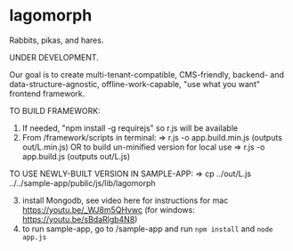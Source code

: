 # lagomorph
Rabbits, pikas, and hares.

UNDER DEVELOPMENT.

Our goal is to create  multi-tenant-compatible, CMS-friendly, backend- and data-structure-agnostic, offline-work-capable, "use what you want" frontend framework.

TO BUILD FRAMEWORK:
1) If needed, "npm install -g requirejs" so r.js will be available
2) From /framework/scripts in terminal:
=> r.js -o app.build.min.js (outputs out/L.min.js)
OR to build un-minified version for local use => r.js -o app.build.js (outputs out/L.js)

TO USE NEWLY-BUILT VERSION IN SAMPLE-APP:
=> cp ../out/L.js ../../sample-app/public/js/lib/lagomorph

3) install Mongodb, see video here for instructions for mac https://youtu.be/_WJ8m5QHvwc (for windows: https://youtu.be/sBdaRlgb4N8)
4) to run sample-app, go to /sample-app and run `npm install` and `node app.js`
